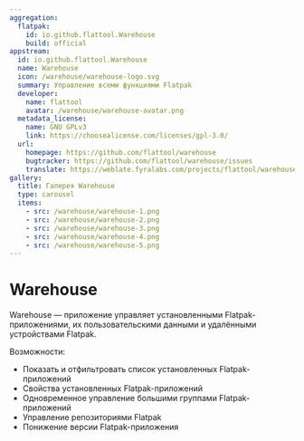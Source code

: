 ```yaml
---
aggregation:
  flatpak:
    id: io.github.flattool.Warehouse
    build: official
appstream:
  id: io.github.flattool.Warehouse
  name: Warehouse
  icon: /warehouse/warehouse-logo.svg
  summary: Управление всеми функциями Flatpak
  developer:
    name: flattool
    avatar: /warehouse/warehouse-avatar.png
  metadata_license:
    name: GNU GPLv3
    link: https://choosealicense.com/licenses/gpl-3.0/
  url:
    homepage: https://github.com/flattool/warehouse
    bugtracker: https://github.com/flattool/warehouse/issues
    translate: https://weblate.fyralabs.com/projects/flattool/warehouse/
gallery:
  title: Галерея Warehouse
  type: carousel
  items:
    - src: /warehouse/warehouse-1.png
    - src: /warehouse/warehouse-2.png
    - src: /warehouse/warehouse-3.png
    - src: /warehouse/warehouse-4.png
    - src: /warehouse/warehouse-5.png
---
```


# Warehouse

Warehouse — приложение управляет установленными Flatpak-приложениями, их пользовательскими данными и удалёнными устройствами Flatpak.

Возможности:

- Показать и отфильтровать список установленных Flatpak-приложений
- Свойства установленных Flatpak-приложений
- Одновременное управление большими группами Flatpak-приложений
- Управление репозиториями Flatpak
- Понижение версии Flatpak-приложения

<AGWGallery />

<!--@include: @apps/_parts/install/content-flatpak.md-->
